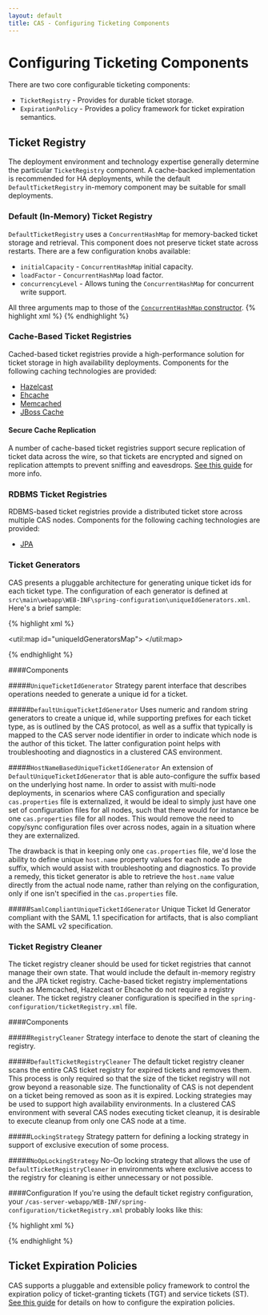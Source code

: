 ```yaml
---
layout: default
title: CAS - Configuring Ticketing Components
---
```


# Configuring Ticketing Components
There are two core configurable ticketing components:

* `TicketRegistry` - Provides for durable ticket storage.
* `ExpirationPolicy` - Provides a policy framework for ticket expiration semantics.


## Ticket Registry
The deployment environment and technology expertise generally determine the particular `TicketRegistry` component.
A cache-backed implementation is recommended for HA deployments, while the default `DefaultTicketRegistry` in-memory component may be suitable for small deployments.


### Default (In-Memory) Ticket Registry
`DefaultTicketRegistry` uses a `ConcurrentHashMap` for memory-backed ticket storage and retrieval.
This component does not preserve ticket state across restarts. There are a few configuration knobs available:

* `initialCapacity` - `ConcurrentHashMap` initial capacity.
* `loadFactor` - `ConcurrentHashMap` load factor.
* `concurrencyLevel` - Allows tuning the `ConcurrentHashMap` for concurrent write support.

All three arguments map to those of the [`ConcurrentHashMap` constructor](http://goo.gl/qKKg7).
{% highlight xml %}
<bean id="ticketRegistry"
      class="org.jasig.cas.ticket.registry.DefaultTicketRegistry"
      c:initialCapacity="10000"
      c:loadFactor="1"
      c:concurrencyLevel="20" />
{% endhighlight %}

### Cache-Based Ticket Registries
Cached-based ticket registries provide a high-performance solution for ticket storage in high availability
deployments. Components for the following caching technologies are provided:

* [Hazelcast](Hazelcast-Ticket-Registry.html)
* [Ehcache](Ehcache-Ticket-Registry.html)
* [Memcached](Memcached-Ticket-Registry.html)
* [JBoss Cache](JBoss-Cache-Ticket-Registry.html)

#### Secure Cache Replication
A number of cache-based ticket registries support secure replication of ticket data across the wire, 
so that tickets are encrypted and signed on replication attempts to prevent sniffing and eavesdrops. 
[See this guide](Ticket-Registry-Replication-Encryption.html) for more info. 

### RDBMS Ticket Registries
RDBMS-based ticket registries provide a distributed ticket store across multiple CAS nodes. Components for the following caching technologies are provided:

* [JPA](JPA-Ticket-Registry.html)


### Ticket Generators
CAS presents a pluggable architecture for generating unique ticket ids for each ticket type. The configuration of each generator is defined at `src\main\webapp\WEB-INF\spring-configuration\uniqueIdGenerators.xml`. Here's a brief sample:

{% highlight xml %}

<bean id="ticketGrantingTicketUniqueIdGenerator" class="org.jasig.cas.util.DefaultUniqueTicketIdGenerator"
        c:maxLength="50" c:suffix="${host.name}" />

<bean id="serviceTicketUniqueIdGenerator" class="org.jasig.cas.util.DefaultUniqueTicketIdGenerator"
    c:maxLength="20" c:suffix="${host.name}" />

<bean id="loginTicketUniqueIdGenerator" class="org.jasig.cas.util.DefaultUniqueTicketIdGenerator"
    c:maxLength="30" c:suffix="${host.name}" />

<bean id="proxy20TicketUniqueIdGenerator" class="org.jasig.cas.util.DefaultUniqueTicketIdGenerator"
    c:maxLength="20" c:suffix="${host.name}" />

<util:map id="uniqueIdGeneratorsMap">
    <entry
        key="org.jasig.cas.authentication.principal.SimpleWebApplicationServiceImpl"
        value-ref="serviceTicketUniqueIdGenerator" />
</util:map>

{% endhighlight %}

####Components


#####`UniqueTicketIdGenerator`
Strategy parent interface that describes operations needed to generate a unique id for a ticket.

#####`DefaultUniqueTicketIdGenerator`
Uses numeric and random string generators to create a unique id, while supporting prefixes for each ticket type, as is outlined by the CAS protocol, as well as a suffix that typically is mapped to the CAS server node identifier in order to indicate which node is the author of this ticket. The latter configuration point helps with troubleshooting and diagnostics in a clustered CAS environment.

#####`HostNameBasedUniqueTicketIdGenerator`
An extension of `DefaultUniqueTicketIdGenerator` that is able auto-configure the suffix based on the underlying host name.
In order to assist with multi-node deployments, in scenarios where CAS configuration
and specially `cas.properties` file is externalized, it would be ideal to simply just have one set
of configuration files for all nodes, such that there would for instance be one `cas.properties` file
for all nodes. This would remove the need to copy/sync configuration files over across nodes, again in a
situation where they are externalized.

The drawback is that in keeping only one `cas.properties` file, we'd lose the ability
to define unique `host.name` property values for each node as the suffix, which would assist with troubleshooting
and diagnostics. To provide a remedy, this ticket generator is able to retrieve the `host.name` value directly from
the actual node name, rather than relying on the configuration, only if one isn't specified in
the `cas.properties` file.

#####`SamlCompliantUniqueTicketIdGenerator`
Unique Ticket Id Generator compliant with the SAML 1.1 specification for artifacts, that is also compliant with the SAML v2 specification.


### Ticket Registry Cleaner
The ticket registry cleaner should be used for ticket registries that cannot manage their own state. That would include the default in-memory registry and the JPA ticket registry. Cache-based ticket registry implementations such as Memcached, Hazelcast or Ehcache do not require a registry cleaner. The ticket registry cleaner configuration is specified in the `spring-configuration/ticketRegistry.xml` file.


####Components

#####`RegistryCleaner`
Strategy interface to denote the start of cleaning the registry.


#####`DefaultTicketRegistryCleaner`
The default ticket registry cleaner scans the entire CAS ticket registry for expired tickets and removes them.  This process is only required so that the size of the ticket registry will not grow beyond a reasonable size.
The functionality of CAS is not dependent on a ticket being removed as soon as it is expired. Locking strategies may be used to support high availability environments. In a clustered CAS environment with several CAS nodes executing ticket cleanup, it is desirable to execute cleanup from only one CAS node at a time.


#####`LockingStrategy`
Strategy pattern for defining a locking strategy in support of exclusive execution of some process.


#####`NoOpLockingStrategy`
No-Op locking strategy that allows the use of `DefaultTicketRegistryCleaner` in environments where exclusive access to the registry for cleaning is either unnecessary or not possible.

####Configuration
If you're using the default ticket registry configuration, your `/cas-server-webapp/WEB-INF/spring-configuration/ticketRegistry.xml` probably looks like this:

{% highlight xml %}
<!-- TICKET REGISTRY CLEANER -->
<bean id="ticketRegistryCleaner" class="org.jasig.cas.ticket.registry.support.DefaultTicketRegistryCleaner"
      c:ticketRegistry-ref="ticketRegistry"
      c:logoutManager-ref="logoutManager" />

<bean id="jobDetailTicketRegistryCleaner"  class="org.springframework.scheduling.quartz.MethodInvokingJobDetailFactoryBean"
    p:targetObject-ref="ticketRegistryCleaner"
    p:targetMethod="clean" />

<bean id="triggerJobDetailTicketRegistryCleaner" class="org.springframework.scheduling.quartz.SimpleTriggerFactoryBean"
    p:jobDetail-ref="jobDetailTicketRegistryCleaner"
    p:startDelay="20000"
    p:repeatInterval="5000000" />
{% endhighlight %}

## Ticket Expiration Policies
CAS supports a pluggable and extensible policy framework to control the expiration policy of ticket-granting tickets (TGT) and service tickets (ST). [See this guide](Configuring-Ticket-Expiration-Policy.html) for details on how to configure the expiration policies.


